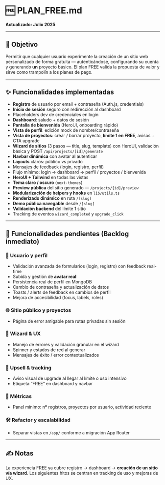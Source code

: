 # 🆓 PLAN_FREE.md

**Actualizado:** **Julio 2025**

---

## 🎯 Objetivo

Permitir que cualquier usuario experimente la creación de un sitio web personalizado de forma gratuita — autenticándose, configurando su cuenta y generando **un** proyecto básico. El plan FREE valida la propuesta de valor y sirve como trampolín a los planes de pago.

---

## ✨ Funcionalidades implementadas

- **Registro** de usuario por email + contraseña (Auth.js, credentials)
- **Inicio de sesión** seguro con redirección al dashboard
- Placeholders dev de credenciales en login
- **Dashboard**: saludo + datos de sesión
- **Pantalla de bienvenida** (HeroUI, onboarding rápido)
- **Vista de perfil**: edición mock de nombre/contraseña
- **Vista de proyectos**: crear / borrar proyecto, **límite 1 en FREE**, avisos + CTA upgrade
- **Wizard de sitios** (3 pasos — title, slug, template) con HeroUI, validación básica y POST `/api/projects/[id]/generate`
- **Navbar dinámica** con avatar al autenticar
- **Layouts** claros: público vs privado
- Mensajes de feedback (login, registro, perfil)
- Flujo mínimo: login → dashboard → perfil / proyectos / bienvenida
- **HeroUI + Tailwind** en todas las vistas
- **Tema claro / oscuro** (`next-themes`)
- **Preview pública** del sitio generado — `/projects/[id]/preview`
- **Modularización de helpers y hooks** en `lib/utils.ts`
- **Renderizado dinámico** en ruta `/[slug]`
- **Demo pública navegable** desde `/[slug]`
- **Validación backend** del límite 1 sitio
- Tracking de eventos `wizard_completed` y `upgrade_click`

---

## 🚧 Funcionalidades pendientes (Backlog inmediato)

### 👤 Usuario y perfil

- Validación avanzada de formularios (login, registro) con feedback real-time
- Subida y gestión de **avatar real**
- Persistencia real de perfil en MongoDB
- Cambio de contraseña y actualización de datos
- Toasts / alerts de feedback en cambios de perfil
- Mejora de accesibilidad (focus, labels, roles)

### 🌐 Sitio público y proyectos

- Página de error amigable para rutas privadas sin sesión

### 🧱 Wizard & UX

- Manejo de errores y validación granular en el wizard
- Spinner y estados de red al generar
- Mensajes de éxito / error contextualizados

### 🚀 Upsell & tracking

- Aviso visual de upgrade al llegar al límite o uso intensivo
- Etiqueta “FREE” en dashboard y navbar

### 🧪 Métricas

- Panel mínimo: nº registros, proyectos por usuario, actividad reciente

### 🛠 Refactor y escalabilidad

- Separar vistas en `/app/` conforme a migración App Router

---

## ✍️ Notas

La experiencia FREE ya cubre registro → dashboard → **creación de un sitio vía wizard**.
Los siguientes hitos se centran en tracking de uso y mejoras de UX.
